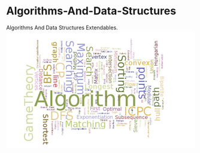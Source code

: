 # Algorithms-And-Data-Structures
Algorithms And Data Structures Extendables.
![logo algorithm](t1.jpg)
 
